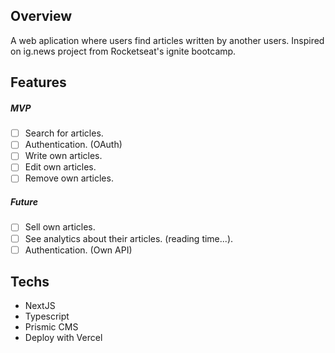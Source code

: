 ## Overview
A web aplication where users find articles written by another users. Inspired on ig.news project from Rocketseat's ignite bootcamp.

## Features
##### MVP
- [ ] Search for articles.
- [ ] Authentication. (OAuth)
- [ ] Write own articles.
- [ ] Edit own articles.
- [ ] Remove own articles.

##### Future
- [ ] Sell own articles.
- [ ] See analytics about their articles. (reading time...).
- [ ] Authentication. (Own API)

## Techs
- NextJS
- Typescript
- Prismic CMS
- Deploy with Vercel
